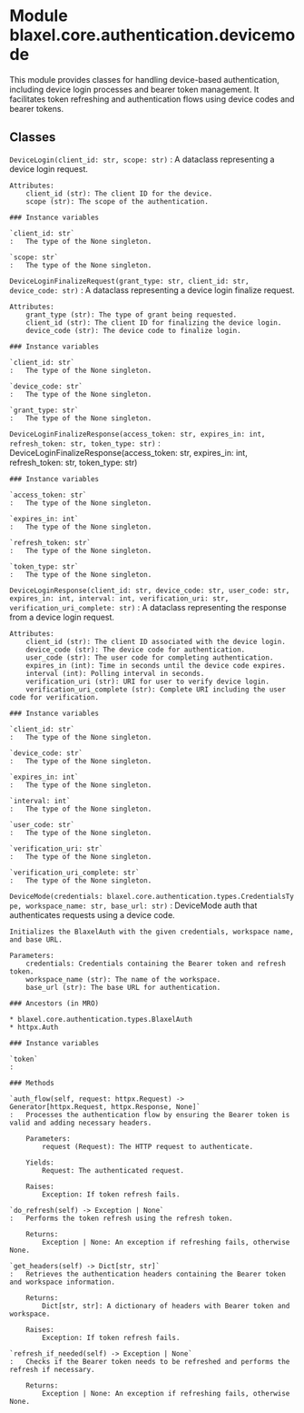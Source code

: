 Module blaxel.core.authentication.devicemode
============================================
This module provides classes for handling device-based authentication,
including device login processes and bearer token management. It facilitates token refreshing
and authentication flows using device codes and bearer tokens.

Classes
-------

`DeviceLogin(client_id: str, scope: str)`
:   A dataclass representing a device login request.
    
    Attributes:
        client_id (str): The client ID for the device.
        scope (str): The scope of the authentication.

    ### Instance variables

    `client_id: str`
    :   The type of the None singleton.

    `scope: str`
    :   The type of the None singleton.

`DeviceLoginFinalizeRequest(grant_type: str, client_id: str, device_code: str)`
:   A dataclass representing a device login finalize request.
    
    Attributes:
        grant_type (str): The type of grant being requested.
        client_id (str): The client ID for finalizing the device login.
        device_code (str): The device code to finalize login.

    ### Instance variables

    `client_id: str`
    :   The type of the None singleton.

    `device_code: str`
    :   The type of the None singleton.

    `grant_type: str`
    :   The type of the None singleton.

`DeviceLoginFinalizeResponse(access_token: str, expires_in: int, refresh_token: str, token_type: str)`
:   DeviceLoginFinalizeResponse(access_token: str, expires_in: int, refresh_token: str, token_type: str)

    ### Instance variables

    `access_token: str`
    :   The type of the None singleton.

    `expires_in: int`
    :   The type of the None singleton.

    `refresh_token: str`
    :   The type of the None singleton.

    `token_type: str`
    :   The type of the None singleton.

`DeviceLoginResponse(client_id: str, device_code: str, user_code: str, expires_in: int, interval: int, verification_uri: str, verification_uri_complete: str)`
:   A dataclass representing the response from a device login request.
    
    Attributes:
        client_id (str): The client ID associated with the device login.
        device_code (str): The device code for authentication.
        user_code (str): The user code for completing authentication.
        expires_in (int): Time in seconds until the device code expires.
        interval (int): Polling interval in seconds.
        verification_uri (str): URI for user to verify device login.
        verification_uri_complete (str): Complete URI including the user code for verification.

    ### Instance variables

    `client_id: str`
    :   The type of the None singleton.

    `device_code: str`
    :   The type of the None singleton.

    `expires_in: int`
    :   The type of the None singleton.

    `interval: int`
    :   The type of the None singleton.

    `user_code: str`
    :   The type of the None singleton.

    `verification_uri: str`
    :   The type of the None singleton.

    `verification_uri_complete: str`
    :   The type of the None singleton.

`DeviceMode(credentials: blaxel.core.authentication.types.CredentialsType, workspace_name: str, base_url: str)`
:   DeviceMode auth that authenticates requests using a device code.
    
    Initializes the BlaxelAuth with the given credentials, workspace name, and base URL.
    
    Parameters:
        credentials: Credentials containing the Bearer token and refresh token.
        workspace_name (str): The name of the workspace.
        base_url (str): The base URL for authentication.

    ### Ancestors (in MRO)

    * blaxel.core.authentication.types.BlaxelAuth
    * httpx.Auth

    ### Instance variables

    `token`
    :

    ### Methods

    `auth_flow(self, request: httpx.Request) ‑> Generator[httpx.Request, httpx.Response, None]`
    :   Processes the authentication flow by ensuring the Bearer token is valid and adding necessary headers.
        
        Parameters:
            request (Request): The HTTP request to authenticate.
        
        Yields:
            Request: The authenticated request.
        
        Raises:
            Exception: If token refresh fails.

    `do_refresh(self) ‑> Exception | None`
    :   Performs the token refresh using the refresh token.
        
        Returns:
            Exception | None: An exception if refreshing fails, otherwise None.

    `get_headers(self) ‑> Dict[str, str]`
    :   Retrieves the authentication headers containing the Bearer token and workspace information.
        
        Returns:
            Dict[str, str]: A dictionary of headers with Bearer token and workspace.
        
        Raises:
            Exception: If token refresh fails.

    `refresh_if_needed(self) ‑> Exception | None`
    :   Checks if the Bearer token needs to be refreshed and performs the refresh if necessary.
        
        Returns:
            Exception | None: An exception if refreshing fails, otherwise None.